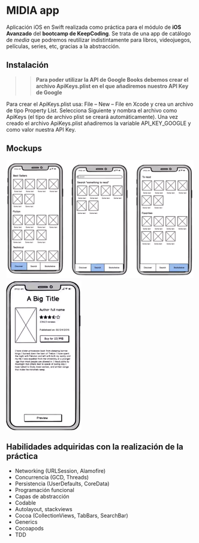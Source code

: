 # MIDIA app

Aplicación iOS en Swift realizada como práctica para el módulo de **iOS Avanzado** del **bootcamp de KeepCoding**. Se trata de una app de catálogo de *media* que podremos reutilizar indistintamente para libros, videojuegos, películas, series, etc, gracias a la abstracción.

## Instalación
>>**Para poder utilizar la API de Google Books debemos crear el archivo ApiKeys.plist en el que añadiremos nuestro API Key de Google**

Para crear el ApiKeys.plist usa: File – New – File en Xcode y crea un archivo de tipo Property List. Selecciona Siguiente y nombra el archivo como ApiKeys (el tipo de archivo plist se creará automáticamente). Una vez creado el archivo ApiKeys.plist añadiremos la variable API_KEY_GOOGLE y como valor nuestra API Key.


## Mockups

<img src="img/Captura_1.png" width="500">

<img src="img/Captura_2.png" width="200">


## Habilidades adquiridas con la realización de la práctica

* Networking (URLSession, Alamofire)
* Concurrencia (GCD, Threads)
* Persistencia (UserDefaults, CoreData)
* Programación funcional
* Capas de abstracción
* Codable
* Autolayout, stackviews
* Cocoa (CollectionViews, TabBars, SearchBar)
* Generics
* Cocoapods
* TDD



